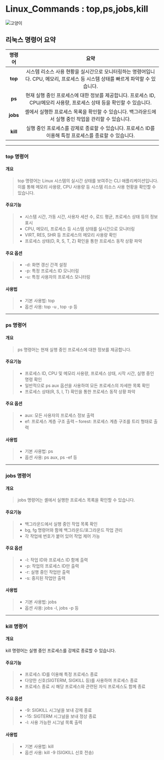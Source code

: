 # Linux_Commands : top,ps,jobs,kill
![고양이](https://github.com/NetNerd777/Linux_Commands_top-ps-jobs-kill/assets/130048469/86b66313-9807-41f8-9878-f1d9654f32f9)
## 리눅스 명령어 요약
|명령어|요약|
|:------:|:---:|
|**top**| 시스템 리소스 사용 현황을 실시간으로 모니터링하는 명령어입니다. CPU, 메모리, 프로세스 등 시스템 상태를 빠르게 파악할 수 있습니다.|
|**ps**|현재 실행 중인 프로세스에 대한 정보를 제공합니다. 프로세스 ID, CPU/메모리 사용량, 프로세스 상태 등을 확인할 수 있습니다.|
|**jobs**|셸에서 실행한 프로세스 목록을 확인할 수 있습니다. 백그라운드에서 실행 중인 작업을 관리할 수 있습니다.|
|**kill**| 실행 중인 프로세스를 강제로 종료할 수 있습니다. 프로세스 ID를 이용해 특정 프로세스를 종료할 수 있습니다.|
----
###  top 명령어
#### 개요
> top 명령어는 Linux 시스템의 실시간 상태를 보여주는 CLI 애플리케이션입니다. 이를 통해 메모리 사용량, CPU 사용량 등 시스템 리소스 사용 현황을 확인할 수 있습니다. 
#### 주요기능
> - 시스템 시간, 가동 시간, 사용자 세션 수, 로드 평균, 프로세스 상태 등의 정보 표시
> - CPU, 메모리, 프로세스 등 시스템 상태를 실시간으로 모니터링
> - VIRT, RES, SHR 등 프로세스의 메모리 사용량 확인
> - 프로세스 상태(D, R, S, T, Z) 확인을 통한 프로세스 동작 상황 파악
#### 주요 옵션
> - -d: 화면 갱신 간격 설정
> - -p: 특정 프로세스 ID 모니터링
> - -u: 특정 사용자의 프로세스 모니터링
#### 사용법
> - 기본 사용법: top
> - 옵션 사용: top -u <username>, top -p <pid> 등
----
###  ps 명령어
#### 개요
> ps 명령어는 현재 실행 중인 프로세스에 대한 정보를 제공합니다.
#### 주요기능
> - 프로세스 ID, CPU 및 메모리 사용량, 프로세스 상태, 시작 시간, 실행 중인 명령 확인
> - 일반적으로 ps aux 옵션을 사용하여 모든 프로세스의 자세한 목록 확인
> - 프로세스 상태(R, S, I, T) 확인을 통한 프로세스 동작 상황 파악
#### 주요 옵션
> - aux: 모든 사용자의 프로세스 정보 출력
> - ef: 프로세스 계층 구조 출력
> – forest: 프로세스 계층 구조를 트리 형태로 출력
#### 사용법
> - 기본 사용법: ps
> - 옵션 사용: ps aux, ps -ef 등
----
### jobs 명령어
#### 개요
> jobs 명령어는 셸에서 실행한 프로세스 목록을 확인할 수 있습니다. 
#### 주요기능
> - 백그라운드에서 실행 중인 작업 목록 확인
> - bg, fg 명령어와 함께 백그라운드/포그라운드 작업 관리
> - 각 작업에 번호가 붙어 있어 작업 제어 가능
#### 주요 옵션
> - -l: 작업 ID와 프로세스 ID 함께 출력
> - -p: 작업의 프로세스 ID만 출력
> - -r: 실행 중인 작업만 출력
> - -s: 중지된 작업만 출력
#### 사용법
> - 기본 사용법: jobs
> - 옵션 사용: jobs -l, jobs -p 등
----
### kill 명령어
#### 개요
kill 명령어는 실행 중인 프로세스를 강제로 종료할 수 있습니다.  
#### 주요기능
> - 프로세스 ID를 이용해 특정 프로세스 종료
> - 다양한 신호(SIGTERM, SIGKILL 등)를 사용하여 프로세스 종료
> - 프로세스 종료 시 해당 프로세스와 관련된 자식 프로세스도 함께 종료
#### 주요 옵션
> - -9: SIGKILL 시그널을 보내 강제 종료
> - -15: SIGTERM 시그널을 보내 정상 종료
> - -l: 사용 가능한 시그널 목록 출력
#### 사용법
> - 기본 사용법: kill <pid>
> - 옵션 사용: kill -9 <pid> (SIGKILL 신호 전송)

